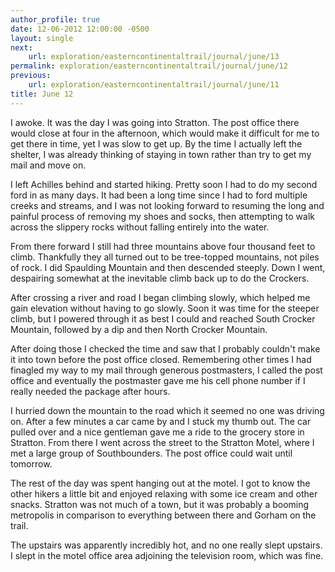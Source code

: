 ```yaml
---
author_profile: true
date: 12-06-2012 12:00:00 -0500
layout: single
next:
    url: exploration/easterncontinentaltrail/journal/june/13
permalink: exploration/easterncontinentaltrail/journal/june/12
previous:
    url: exploration/easterncontinentaltrail/journal/june/11
title: June 12
---
```

I awoke. It was the day I was going into Stratton. The post office there would close at four in the afternoon, which would make it difficult for me to get there in time, yet I was slow to get up. By the time I actually left the shelter, I was already thinking of staying in town rather than try to get my mail and move on.

I left Achilles behind and started hiking. Pretty soon I had to do my second ford in as many days. It had been a long time since I had to ford multiple creeks and streams, and I was not looking forward to resuming the long and painful process of removing my shoes and socks, then attempting to walk across the slippery rocks without falling entirely into the water.

From there forward I still had three mountains above four thousand feet to climb. Thankfully they all turned out to be tree-topped mountains, not piles of rock. I did Spaulding Mountain and then descended steeply. Down I went, despairing somewhat at the inevitable climb back up to do the Crockers.

After crossing a river and road I began climbing slowly, which helped me gain elevation without having to go slowly. Soon it was time for the steeper climb, but I powered through it as best I could and reached South Crocker Mountain, followed by a dip and then North Crocker Mountain.

After doing those I checked the time and saw that I probably couldn't make it into town before the post office closed. Remembering other times I had finagled my way to my mail through generous postmasters, I called the post office and eventually the postmaster gave me his cell phone number if I really needed the package after hours.

I hurried down the mountain to the road which it seemed no one was driving on. After a few minutes a car came by and I stuck my thumb out. The car pulled over and a nice gentleman gave me a ride to the grocery store in Stratton. From there I went across the street to the Stratton Motel, where I met a large group of Southbounders. The post office could wait until tomorrow.

The rest of the day was spent hanging out at the motel. I got to know the other hikers a little bit and enjoyed relaxing with some ice cream and other snacks. Stratton was not much of a town, but it was probably a booming metropolis in comparison to everything between there and Gorham on the trail.

The upstairs was apparently incredibly hot, and no one really slept upstairs. I slept in the motel office area adjoining the television room, which was fine.